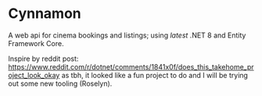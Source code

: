 # Cynnamon

A web api for cinema bookings and listings; using *latest* .NET 8 and Entity Framework Core. 

Inspire by reddit post: https://www.reddit.com/r/dotnet/comments/1841x0f/does_this_takehome_project_look_okay
as tbh, it looked like a fun project to do and I will be trying out some new tooling (Roselyn).
